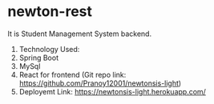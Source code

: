 # newton-rest
It is Student Management System backend.
1. Technology Used:
2. Spring Boot
3. MySql
4. React for frontend (Git repo link: https://github.com/Pranoy12001/newtonsis-light)
5. Deployemt Link: https://newtonsis-light.herokuapp.com/
